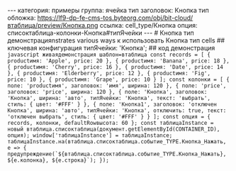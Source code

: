 --- категория: примеры группа: ячейка тип заголовок: Кнопка тип обложка: https://lf9-dp-fe-cms-tos.byteorg.com/obj/bit-cloud/втаблица/preview/Кнопка.png ссылка: cell_type/Кнопка опция: списоктаблица-колонки-Кнопка#типЯчейки --- # Кнопка тип демонстрацияnstrates various ways к использовать Кнопка тип cells ## ключевая конфигурация типЯчейки: 'Кнопка'; ## код демонстрация ```javascript живаядемонстрация шаблон=втаблица const records = [ { productимя: 'Apple', price: 20 }, { productимя: 'Banana', price: 18 }, { productимя: 'Cherry', price: 16 }, { productимя: 'Date', price: 14 }, { productимя: 'Elderberry', price: 12 }, { productимя: 'Fig', price: 10 }, { productимя: 'Grape', price: 10 } ]; const колонки = [ { поле: 'productимя', заголовок: 'имя', ширина: 120 }, { поле: 'price', заголовок: 'price', ширина: 120 }, { поле: 'Кнопка', заголовок: 'Кнопка', ширина: 'авто', типЯчейки: 'Кнопка', текст: 'выбрать', стиль: { цвет: '#FFF' } }, { поле: 'Кнопка1', заголовок: 'отключен Кнопка', ширина: 'авто', типЯчейки: 'Кнопка', отключить: true, текст: 'отключен выбрать', стиль: { цвет: '#FFF' } } ]; const опция = { records, колонки, defaultRowвысота: 60 }; const таблицаInstance = новый втаблица.списоктаблица(документ.getElementById(CONTAINER_ID), опция); window['таблицаInstance'] = таблицаInstance; таблицаInstance.на(втаблица.списоктаблица.событие_TYPE.Кнопка_Нажать, e => { предупреждение(`${втаблица.списоктаблица.событие_TYPE.Кнопка_Нажать}, ${e.колонка}, ${e.строка}`); }); ``` 